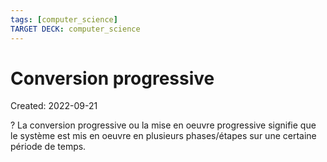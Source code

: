 ```yaml
---
tags: [computer_science] 
TARGET DECK: computer_science
---
```

# Conversion progressive
Created: 2022-09-21

?
La conversion progressive ou la mise en oeuvre progressive signifie que le système est mis en oeuvre en plusieurs phases/étapes sur une certaine période de temps.
<!--SR:!2022-10-02,7,250-->
